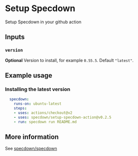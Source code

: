 # Setup Specdown

Setup Specdown in your github action

## Inputs

### `version`

**Optional** Version to install, for example `0.55.5`. Default
`"latest"`.

## Example usage

### Installing the latest version

``` yaml
  specdown:
    runs-on: ubuntu-latest
    steps:
    - uses: actions/checkout@v2
    - uses: specdown/setup-specdown-action@v0.2.5
    - run: specdown run README.md
```

## More information

See [specdown/specdown](https://github.com/specdown/specdown)
